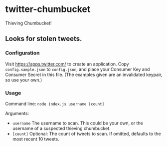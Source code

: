 # twitter-chumbucket
Thieving Chumbucket!

## Looks for stolen tweets.

### Configuration

Visit https://apps.twitter.com/ to create an application. Copy `config.sample.json` to `config.json`, and place your Consumer Key and Consumer Secret in this file. (The examples given are an invalidated keypair, so use your own.)

### Usage

  Command line:
  `node index.js username [count]`

  Arguments:
  * `username` The username to scan. This could be your own, or the username of a suspected thieving chumbucket.
  * `[count]`  Optional: The count of tweets to scan. If omitted, defaults to the most recent 10 tweets.
